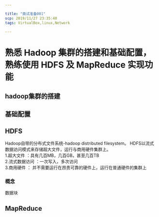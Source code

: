 ```yaml
---

title: "面试准备001"
scp: 2019/11/27 23:35:40
tags: VirtualBox,linux,Network  

---
```


# 熟悉 Hadoop 集群的搭建和基础配置，熟练使用 HDFS 及 MapReduce 实现功能

## hadoop集群的搭建

## 基础配置

## HDFS
Hadoop自带的分布式文件系统-hadoop distributed filesystem。
HDFS以流式数据访问模式来存储超大文件，运行与商用硬件集群上。        
    1.超大文件 ：具有几百MB，几百GB，甚至几百TB  
    2.流式数据访问 ：一次写入，多次访问  
    3.商用硬件 ： 并不需要运行在昂贵可靠的硬件上，运行在普通硬件的集群上  

### 概念
数据块  



## MapReduce

